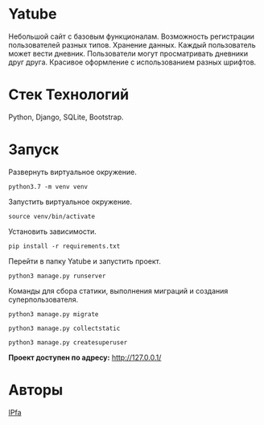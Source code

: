 # Yatube

Небольшой сайт с базовым функционалам. Возможность регистрации пользователей разных типов. Хранение данных. Каждый пользователь может вести дневник. Пользователи могут просматривать дневники друг друга. Красивое оформление с использованием разных шрифтов.

# Стек Технологий
Python, Django, SQLite, Bootstrap.

# Запуск
Развернуть виртуальное окружение.
```
python3.7 -m venv venv
```
Запустить виртуальное окружение.
```
source venv/bin/activate
```
Установить зависимости.
```
pip install -r requirements.txt
```
Перейти в папку Yatube и запустить проект.
```
python3 manage.py runserver
```
Команды для сбора статики, выполнения миграций и создания суперпользователя.
```
python3 manage.py migrate
```
```
python3 manage.py collectstatic
```
```
python3 manage.py createsuperuser
```
**Проект доступен по адресу:**
http://127.0.0.1/

# Авторы
[IPfa](https://github.com/IPfa)